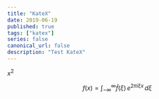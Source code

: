 ```yaml
---
title: "KateX"
date: 2019-06-19
published: true
tags: ["katex"]
series: false
canonical_url: false
description: "Test KateX"
---
```


$x^2$

$$
f(x) = \int_{-\infty}^\infty\hat f(\xi)\,e^{2 \pi i \xi x}\,d\xi
$$
